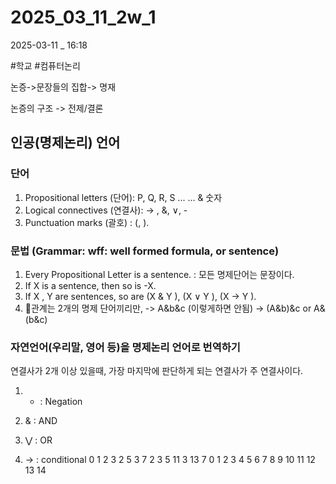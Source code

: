 
# 2025_03_11_2w_1

2025-03-11 _ 16:18

#학교 #컴퓨터논리 

논증->문장들의 집합-> 명재

논증의 구조 -> 전제/결론


## 인공(명제논리) 언어

### 단어

1. Propositional letters (단어): P, Q, R, S ... ... & 숫자
2. Logical connectives (연결사):  → , &, ∨, -
3. Punctuation marks (괄호) : (, ).

### 문법 (Grammar: wff: well formed formula, or sentence)

1. Every Propositional Letter is a sentence. : 모든 명제단어는 문장이다.
2. If X is a sentence, then so is -X.
3. If X , Y are sentences, so are (X & Y ), (X ∨ Y ), (X → Y ).
4. 관계는 2개의 명제 단어끼리만, -> A&b&c (이렇게하면 안됨) -> (A&b)&c or A&(b&c)


### 자연언어(우리말, 영어 등)을 명제논리 언어로 번역하기

연결사가 2개 이상 있을때, 가장 마지막에 판단하게 되는 연결사가 주 연결사이다.

1. - : Negation

2. & : AND

3. ⋁ : OR

4. → : conditional
0 1 2 3 2 5 3 7 2 3  5  11  3  13  7 
0 1 2 3 4 5 6 7 8 9 10 11 12 13 14